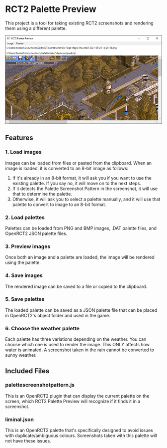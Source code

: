 # RCT2 Palette Preview

This project is a tool for taking existing RCT2 screenshots and rendering them using a different palette.

![screenshot](screenshot.png)

## Features

### 1. Load images

Images can be loaded from files or pasted from the clipboard. When an image is loaded, it is converted to an 8-bit image as follows:

1. If it's already in an 8-bit format, it will ask you if you want to use the existing palette. If you say no, it will move on to the next steps.
2. If it detects the Palette Screenshot Pattern in the screenshot, it will use that to determine the palette.
3. Otherwise, it will ask you to select a palette manually, and it will use that palette to convert to image to an 8-bit format.

### 2. Load palettes

Palettes can be loaded from PNG and BMP images, .DAT palette files, and OpenRCT2 JSON palette files.

### 3. Preview images

Once both an image and a palette are loaded, the image will be rendered using the palette.

### 4. Save images

The rendered image can be saved to a file or copied to the clipboard.

### 5. Save palettes

The loaded palette can be saved as a JSON palette file that can be placed in OpenRCT2's object folder and used in the game.

### 6. Choose the weather palette

Each palette has three variations depending on the weather. You can choose which one is used to render the image. This ONLY affects how water is animated. A screenshot taken in the rain cannot be converted to sunny weather.

## Included Files

### palettescreenshotpattern.js

This is an OpenRCT2 plugin that can display the current palette on the screen, which RCT2 Palette Preview will recognize if it finds it in a screenshot.

### liminal.json

This is an OpenRCT2 palette that's specifically designed to avoid issues with duplicate/ambiguous colours. Screenshots taken with this palette will not have these issues.
